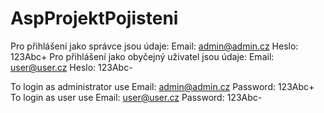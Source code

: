 # AspProjektPojisteni
Pro přihlášení jako správce jsou údaje: 
  Email: admin@admin.cz
  Heslo: 123Abc+
Pro přihlášení jako obyčejný uživatel jsou údaje:
  Email: user@user.cz
  Heslo: 123Abc-
  
To login as administrator use
  Email: admin@admin.cz
  Password: 123Abc+
To login as user use
  Email: user@user.cz
  Password: 123Abc-
